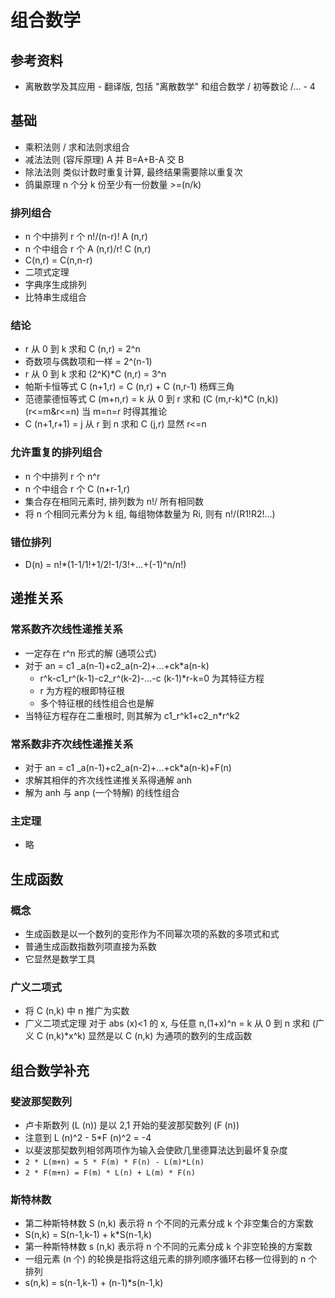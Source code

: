 # 组合数学

## 参考资料

* 离散数学及其应用 - 翻译版, 包括 "离散数学" 和组合数学 / 初等数论 /... - 4

## 基础

* 乘积法则 / 求和法则求组合
* 减法法则 (容斥原理) A 并 B=A+B-A 交 B
* 除法法则 类似计数时重复计算, 最终结果需要除以重复次
* 鸽巢原理 n 个分 k 份至少有一份数量 >=(n/k)

### 排列组合

* n 个中排列 r 个 n!/(n-r)! A (n,r)
* n 个中组合 r 个 A (n,r)/r! C (n,r)
* C(n,r) = C(n,n-r)
* 二项式定理
* 字典序生成排列
* 比特串生成组合

### 结论

* r 从 0 到 k 求和 C (n,r) = 2^n
* 奇数项与偶数项和一样 = 2^(n-1)
* r 从 0 到 k 求和 (2^K)\*C (n,r) = 3^n
* 帕斯卡恒等式 C (n+1,r) = C (n,r) + C (n,r-1) 杨辉三角
* 范德蒙德恒等式 C (m+n,r) = k 从 0 到 r 求和 (C (m,r-k)\*C (n,k)) (r<=m\&r<=n)  当 m=n=r 时得其推论
* C (n+1,r+1) = j 从 r 到 n 求和 C (j,r) 显然 r<=n

### 允许重复的排列组合

* n 个中排列 r 个 n^r
* n 个中组合 r 个 C (n+r-1,r)
* 集合存在相同元素时, 排列数为 n!/ 所有相同数
* 将 n 个相同元素分为 k 组, 每组物体数量为 Ri, 则有 n!/(R1!R2!...)

### 错位排列

* D(n) = n!\*(1-1/1!+1/2!-1/3!+...+(-1)^n/n!)

## 递推关系

### 常系数齐次线性递推关系

* 一定存在 r^n 形式的解 (通项公式)
* 对于 an = c1 _a(n-1)+c2_a(n-2)+...+ck\*a(n-k)
    * r^k-c1_r^(k-1)-c2_r^(k-2)-...-c (k-1)\*r-k=0 为其特征方程
    * r 为方程的根即特征根
    * 多个特征根的线性组合也是解
* 当特征方程存在二重根时, 则其解为 c1_r^k1+c2_n\*r^k2

### 常系数非齐次线性递推关系

* 对于 an = c1 _a(n-1)+c2_a(n-2)+...+ck\*a(n-k)+F(n)
* 求解其相伴的齐次线性递推关系得通解 anh
* 解为 anh 与 anp (一个特解) 的线性组合

### 主定理

* 略

## 生成函数

### 概念

* 生成函数是以一个数列的变形作为不同幂次项的系数的多项式和式
* 普通生成函数指数列项直接为系数
* 它显然是数学工具

### 广义二项式

* 将 C (n,k) 中 n 推广为实数
* 广义二项式定理 对于 abs (x)<1 的 x, 与任意 n,(1+x)^n = k 从 0 到 n 求和 (广义 C (n,k)\*x^k) 显然是以 C (n,k) 为通项的数列的生成函数

## 组合数学补充

### 斐波那契数列

* 卢卡斯数列 (L (n)) 是以 2,1 开始的斐波那契数列 (F (n))
* 注意到 L (n)^2 - 5\*F (n)^2 = -4
* 以斐波那契数列相邻两项作为输入会使欧几里德算法达到最坏复杂度
* `2 * L(m+n) = 5 * F(m) * F(n) - L(m)*L(n)`
* `2 * F(m+n) = F(m) * L(n) + L(m) * F(n)`

### 斯特林数

* 第二种斯特林数 S (n,k) 表示将 n 个不同的元素分成 k 个非空集合的方案数
* S(n,k) = S(n-1,k-1) + k\*S(n-1,k)
* 第一种斯特林数 s (n,k) 表示将 n 个不同的元素分成 k 个非空轮换的方案数
* 一组元素 (n 个) 的轮换是指将这组元素的排列顺序循环右移一位得到的 n 个排列
* s(n,k) = s(n-1,k-1) + (n-1)\*s(n-1,k)
